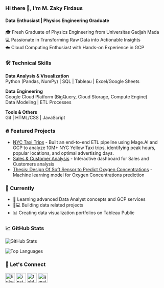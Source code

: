 ### Hi there 👋, I'm **M. Zaky Firdaus**
#### Data Enthusiast | Physics Engineering Graduate

🎓 Fresh Graduate of Physics Engineering from Universitas Gadjah Mada<br>
💻 Passionate in Transforming Raw Data into Actionable Insights<br>
☁️ Cloud Computing Enthusiast with Hands-on Experience in GCP

### 🛠️ Technical Skills
**Data Analysis & Visualization**  
Python (Pandas, NumPy) | SQL | Tableau | Excel/Google Sheets

**Data Engineering**  
Google Cloud Platform (BigQuery, Cloud Storage, Compute Engine)  
Data Modeling | ETL Processes

**Tools & Others**  
Git | HTML/CSS | JavaScript

### 🔥 Featured Projects
- [NYC Taxi Trips](https://github.com/MZakyFirdaus/Portofolio-Projects/tree/main/Projects/NY%20Taxi) - Built an end-to-end ETL pipeline using Mage.AI and GCP to analyze 10M+ NYC Yellow Taxi trips, identifying peak hours, popular locations, and optimal advertising days.
- [Sales & Customer Analysis](link) - Interactive dashboard for Sales and Customers analysis
- [Thesis: Design Of Soft Sensor to Predict Oxygen Concentrations](link) - Machine learning model for Oxygen Concentrations prediction

### 📌 Currently
- 🌱 Learning advanced Data Analyst concepts and GCP services
- 👨💻 Building data related projects
- 📊 Creating data visualization portfolios on Tableau Public

### 📈 GitHub Stats
![GitHub Stats](https://github-readme-stats.vercel.app/api?username=MZakyFirdaus&show_icons=true&hide=contribs&theme=radical)

![Top Languages](https://github-readme-stats.vercel.app/api/top-langs/?username=MZakyFirdaus&layout=compact&theme=radical)

### 🤝 Let's Connect
[<img src='https://cdn.jsdelivr.net/npm/simple-icons@3.0.1/icons/linkedin.svg' alt='linkedin' height='30'>](https://www.linkedin.com/in/mzakyfirdaus/)
[<img src='https://cdn.jsdelivr.net/npm/simple-icons@3.0.1/icons/instagram.svg' alt='instagram' height='30'>](https://www.instagram.com/firdauszakyy/)
[<img src='https://cdn.jsdelivr.net/npm/simple-icons@3.0.1/icons/tableau.svg' alt='tableau' height='30'>](https://public.tableau.com/app/profile/m.zaky.firdaus/vizzes)
[<img src='https://cdn.jsdelivr.net/npm/simple-icons@3.0.1/icons/gmail.svg' alt='gmail' height='30'>](mailto:firdauszakyy@gmail.com)
